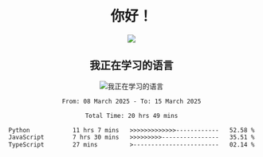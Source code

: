 <div align="center">
<h1>你好！</h1>
  
<a href="https://github.com/ikun0014">
    <img align="center" src="https://github-readme-stats-sigma-five.vercel.app/api?username=ikun0014&include_all_commits=true&show_icons=true&count_private=true&locale=cn&bg_color=0,EC6C6C,FFD479,FFFC79,73FA79,73FDFF,D783FF" />
  </a>
</div>

<div align="center">
<h2>我正在学习的语言</h2>
  
![我正在学习的语言](https://skillicons.dev/icons?i=python,nodejs,vue,html,dart)

</div>

<div align="center">
<!--START_SECTION:waka-->

```txt
From: 08 March 2025 - To: 15 March 2025

Total Time: 20 hrs 49 mins

Python            11 hrs 7 mins   >>>>>>>>>>>>>------------   52.58 %
JavaScript        7 hrs 30 mins   >>>>>>>>>----------------   35.51 %
TypeScript        27 mins         >------------------------   02.14 %
```

<!--END_SECTION:waka-->

</div>
